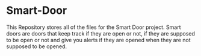 # Smart-Door

	
This Repository stores all of the files for the Smart Door project. Smart doors are doors that keep track 
if they are open or not, if they are supposed to be open or not and give you alerts if they are opened when
they are not supposed to be opened. 
